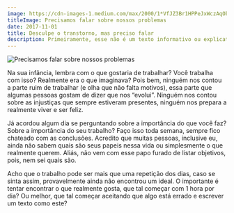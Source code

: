 ```yaml
---
image: https://cdn-images-1.medium.com/max/2000/1*VfJZ3Br1HPPeJxWczAqObA.jpeg
titleImage: Precisamos falar sobre nossos problemas
date: 2017-11-01
title: Desculpe o transtorno, mas preciso falar
description: Primeiramente, esse não é um texto informativo ou explicativo. São ideias e relatos da minha fase turbulenta.
---
```



![Precisamos falar sobre nossos problemas](https://cdn-images-1.medium.com/max/2000/1*VfJZ3Br1HPPeJxWczAqObA.jpeg)

Na sua infância, lembra com o que gostaria de trabalhar? Você trabalha com isso? Realmente era o que imaginava? Pois bem, ninguém nos contou a parte ruim de trabalhar (e olha que não falta motivos), essa parte que algumas pessoas gostam de dizer que nos “evolui”. Ninguém nos contou sobre as injustiças que sempre estiveram presentes, ninguém nos prepara a realmente viver e ser feliz.

Já acordou algum dia se perguntando sobre a importância do que você faz? Sobre a importância do seu trabalho? Faço isso toda semana, sempre fico chateado com as conclusões. Acredito que muitas pessoas, inclusive eu, ainda não sabem quais são seus papeis nessa vida ou simplesmente o que realmente querem. Aliás, não vem com esse papo furado de listar objetivos, pois, nem sei quais são.

Acho que o trabalho pode ser mais que uma repetição dos dias, caso se sinta assim, provavelmente ainda não encontrou um ideal. O importante é tentar encontrar o que realmente gosta, que tal começar com 1 hora por dia? Ou melhor, que tal começar aceitando que algo está errado e escrever um texto como este?
